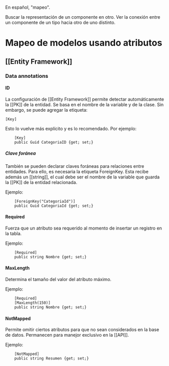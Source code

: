En español, "mapeo".

Buscar la representación de un componente en otro. Ver la conexión entre un componente de un tipo hacia otro de uno distinto. 

# Mapeo de modelos usando atributos
## [[Entity Framework]]
### Data annotations
#### ID
La configuración de [[Entity Framework]] permite detectar automáticamente la [[PK]] de la entidad. Se basa en el nombre de la variable y de la clase. Sin embargo, se puede agregar la etiqueta:

```
[Key]
```

Esto lo vuelve más explícito y es lo recomendado. Por ejemplo:

```
    [Key]
    public Guid CategoriaID {get; set;}
```

##### Clave foránea
También se pueden declarar claves foráneas para relaciones entre entidades. Para ello, es necesaria la etiqueta ForeignKey. Esta recibe además un [[string]], el cual debe ser el nombre de la variable que guarda la [[PK]] de la entidad relacionada.

Ejemplo:
```
    [ForeignKey("CategoriaId")]
    public Guid CategoriaId {get; set;}
```

#### Required
Fuerza que un atributo sea requerido al momento de insertar un registro en la tabla.

Ejemplo: 

```
    [Required]
    public string Nombre {get; set;}
```


#### MaxLength
Determina el tamaño del valor del atributo máximo.

Ejemplo:
```
    [Required]
    [MaxLength(150)]
    public string Nombre {get; set;}
```


#### NotMapped
Permite omitir ciertos atributos para que no sean considerados en la base de datos. Permanecen para manejor exclusivo en la [[API]].

Ejemplo:

```
    [NotMapped]
    public string Resumen {get; set;}
```
